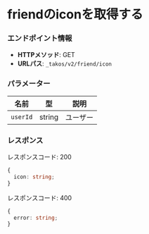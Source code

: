 # friendのiconを取得する

### エンドポイント情報

- **HTTPメソッド**: GET
- **URLパス**: `_takos/v2/friend/icon`

### パラメーター

| 名前     | 型     | 説明     |
| -------- | ------ | -------- |
| `userId` | string | ユーザー |

### レスポンス

レスポンスコード: 200

```ts
{
  icon: string;
}
```

レスポンスコード: 400

```ts
{
  error: string;
}
```
